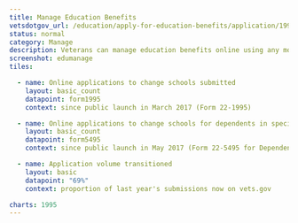 ```yaml
---
title: Manage Education Benefits
vetsdotgov_url: /education/apply-for-education-benefits/application/1995
status: normal
category: Manage
description: Veterans can manage education benefits online using any mobile device
screenshot: edumanage
tiles:

  - name: Online applications to change schools submitted
    layout: basic_count
    datapoint: form1995
    context: since public launch in March 2017 (Form 22-1995)

  - name: Online applications to change schools for dependents in special circumstances submitted
    layout: basic_count
    datapoint: form5495
    context: since public launch in May 2017 (Form 22-5495 for Dependents receiving benefits based on the Veteran's status)

  - name: Application volume transitioned
    layout: basic
    datapoint: "69%"
    context: proportion of last year's submissions now on vets.gov

charts: 1995
---
```

